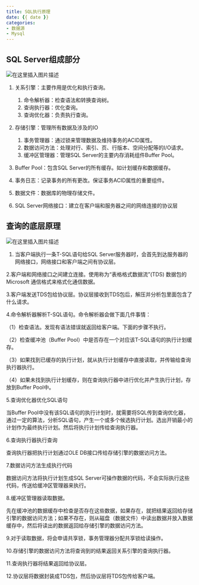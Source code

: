 ```yaml
---
title: SQL执行原理
date: {{ date }}
categories:
- 数据源
- Mysql
---
```


## SQL Server组成部分

![在这里插入图片描述](https://img-blog.csdnimg.cn/20190423191904900.png?x-oss-process=image/watermark,type_ZmFuZ3poZW5naGVpdGk,shadow_10,text_aHR0cHM6Ly9ibG9nLmNzZG4ubmV0L3dlaXhpbl80NDUzNTQ3Ng==,size_16,color_FFFFFF,t_70)

1. 关系引擎：主要作用是优化和执行查询。
   1. 命令解析器：检查语法和转换查询树。
   2. 查询执行器：优化查询。
   3. 查询优化器：负责执行查询。

2. 存储引擎：管理所有数据及涉及的IO
   1. 事务管理器：通过锁来管理数据及维持事务的ACID属性。
   2. 数据访问方法：处理对行、索引、页、行版本、空间分配等的I/O请求。
   3. 缓冲区管理器：管理SQL Server的主要内存消耗组件Buffer Pool。

3. Buffer Pool：包含SQL Server的所有缓存。如计划缓存和数据缓存。

4. 事务日志：记录事务的所有更改。保证事务ACID属性的重要组件。

5. 数据文件：数据库的物理存储文件。

6. SQL Server网络接口：建立在客户端和服务器之间的网络连接的协议层

## 查询的底层原理

![在这里插入图片描述](https://img-blog.csdnimg.cn/2019042319215785.png?x-oss-process=image/watermark,type_ZmFuZ3poZW5naGVpdGk,shadow_10,text_aHR0cHM6Ly9ibG9nLmNzZG4ubmV0L3dlaXhpbl80NDUzNTQ3Ng==,size_16,color_FFFFFF,t_70)
1. 当客户端执行一条T-SQL语句给SQL Server服务器时，会首先到达服务器的网络接口，网络接口和客户端之间有协议层。

2.客户端和网络接口之间建立连接。使用称为“表格格式数据流”(TDS) 数据包的 Microsoft 通信格式来格式化通信数据。

3.客户端发送TDS包给协议层。协议层接收到TDS包后，解压并分析包里面包含了什么请求。

4.命令解析器解析T-SQL语句。命令解析器会做下面几件事情：

（1）检查语法。发现有语法错误就返回给客户端。下面的步骤不执行。

（2）检查缓冲池（Buffer Pool）中是否存在一个对应该T-SQL语句的执行计划缓存。

（3）如果找到已缓存的执行计划，就从执行计划缓存中直接读取，并传输给查询执行器执行。

（4）如果未找到执行计划缓存，则在查询执行器中进行优化并产生执行计划，存放到Buffer Pool中。

5.查询优化器优化SQL语句

当Buffer Pool中没有该SQL语句的执行计划时，就需要将SQL传到查询优化器，通过一定的算法，分析SQL语句，产生一个或多个候选执行计划。选出开销最小的计划作为最终执行计划。然后将执行计划传给查询执行器。

6.查询执行器执行查询

查询执行器把执行计划通过OLE DB接口传给存储引擎的数据访问方法。

7.数据访问方法生成执行代码

数据访问方法将执行计划生成SQL Server可操作数据的代码，不会实际执行这些代码，传送给缓冲区管理器来执行。

8.缓冲区管理器读取数据。

先在缓冲池的数据缓存中检查是否存在这些数据，如果存在，就把结果返回给存储引擎的数据访问方法；如果不存在，则从磁盘（数据文件）中读出数据并放入数据缓存中，然后将读出的数据返回给存储引擎的数据访问方法。

9.对于读取数据，将会申请共享锁，事务管理器分配共享锁给读操作。

10.存储引擎的数据访问方法将查询到的结果返回关系引擎的查询执行器。

11.查询执行器将结果返回给协议层。

12.协议层将数据封装成TDS包，然后协议层将TDS包传给客户端。